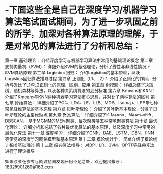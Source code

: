 # -下面这些全是自己在深度学习/机器学习算法笔试面试期间，为了进一步巩固之前的所学，加深对各种算法原理的理解，于是对常见的算法进行了分析和总结：

第一章     基础理论： 介绍深度学习与机器学习算法中常用的基础理论概念
第二章     支持向量机（SVM）： 详细介绍SVM的基础理论，分析了线性与非线性情况下SVM算法原理
第三章     Logistics 回归： 介绍Logistics的基本原理，以及Logistics回归算法推导过程
第四章     正则化（L1、L2）： 介绍了正则化的作用，分析与对比了L1与L2正则化的原理、区别、应用
第五章     树模型： 详细总结了决策树、随机森林等算法，以及各种决策树算法的划分标准
第六章     Kmeans和KNN： 介绍了Kmeans与KNN两种机器学习算法核心思想，并对比了两种算法的区别
第七章     降维算法： 详细介绍了PCA、LDA、LE、LLE、MDS、Isomap、LPP等七种常见降维算法的基本原理
第八章     贝叶斯理论： 介绍了贝叶斯基本理论，分类了贝叶斯理论的主要优缺点
第九章     聚类算法：  详细介绍了K-Means、Meam-shift、DBSCAN、 基于MGMM的MEM聚类、层次聚类等五种常见聚类算法
第十章     最优化理论： 详细分析和总结了各种最优化算法的基本原理，以及深度学习中常用的最优化算法
第十一章   深度学习： 详细介绍了CNN、DAE、LSTM、DBN、RNN等常见的深度学习网络模型和基本原理
第十二章   概论统计学： 简单介绍了概论统计相关基础理论
第十三章   经典算法推导： 对BP、LR、SVM、BPTT等经典算法进行了理论推导 

如果读者在参考与阅读期间发现任何不足之处，欢迎提出指导：18329901269@163.com
